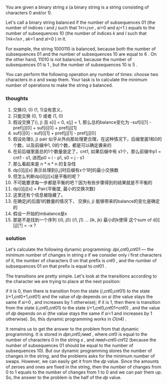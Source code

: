 You are given a binary string 𝑠
(a binary string is a string consisting of characters 0 and/or 1).

Let's call a binary string balanced if the number of subsequences 01 (the number of indices 𝑖
and 𝑗
such that 1≤𝑖<𝑗≤𝑛
, 𝑠𝑖=0
and 𝑠𝑗=1
) equals to the number of subsequences 10 (the number of indices 𝑘
and 𝑙
such that 1≤𝑘<𝑙≤𝑛
, 𝑠𝑘=1
and 𝑠𝑙=0
) in it.

For example, the string 1000110 is balanced, because both the number of subsequences 01 and the number of subsequences
10 are equal to 6
. On the other hand, 11010 is not balanced, because the number of subsequences 01 is 1
, but the number of subsequences 10 is 5
.

You can perform the following operation any number of times: choose two characters in 𝑠
and swap them. Your task is to calculate the minimum number of operations to make the string 𝑠
balanced.

### thoughts

1. 交换(0, 0) (1, 1)没有意义，
2. 只能交换 (0, 1) 或者 (1, 0)
3. 假设交换了(i, j) 且 s[i] = 0, s[j] = 1, 那么总的balance变化为 -suf[i][1] - pref[j][0] + suf[i][0] + pref[j][1]
4. suf[i][0] - suf[i][1] + pref[j][1] - pref[j][0]
5. 假设处理(i, j) pair 似乎从外向那处理更合理，在这种情况下，后缀里面1和0的个数，以及前缀中1, 0的个数，都是可以确定袭来的
6. 在前后缀里面总的1个数量是定了，cnt1, 如果后缀中有 s1个，那么前缀中p1 = cnt1 - s1, 进而p0 = i - p1, s0 = j - s1
7. 那么看起来是 n * n * n 的复杂性
8. dp[i][j][x] 表示处理到[i,j]时后缀有x个1时的最小交换数
9. 但怎么判断dp[i][j][x]是平衡的呢？
10. 不可能要求每一步都是平衡的吧？因为有些步骤得到的结果就是不平衡的
11. dp[i][j][x] = Pair{平衡度, 最小的交换次数}
12. 这里还有个信息被隐藏了。
13. 在确定j的后面1的数量的情况下， 交换(i, j) 能够带来的balance的变化是确定的
14. 假设一开始的imbalance是x
15. 那是不是找到一个序列 (i0, j0) (i1, j1) ... (ik, jk) 最小的k使得 这个sum of d[i][j][?] = -x ?

### solution

Let's calculate the following dynamic programming: 𝑑𝑝𝑖,𝑐𝑛𝑡0,𝑐𝑛𝑡01
— the minimum number of changes in string 𝑠
if we consider only 𝑖
first characters of it, the number of characters 0 on that prefix is 𝑐𝑛𝑡0
, and the number of subsequences 01 on that prefix is equal to 𝑐𝑛𝑡01
.

The transitions are pretty simple. Let's look at the transitions according to the character we are trying to place at
the next position:

if it is 0, then there is transition from the state (𝑖,𝑐𝑛𝑡0,𝑐𝑛𝑡01)
to the state (𝑖+1,𝑐𝑛𝑡0+1,𝑐𝑛𝑡01)
and the value of 𝑑𝑝
depends on 𝑠𝑖
(the value stays the same if 𝑠𝑖=0
, and increases by 1
otherwise);
if it is 1, then there is transition from the state (𝑖,𝑐𝑛𝑡0,𝑐𝑛𝑡01)
to the state (𝑖+1,𝑐𝑛𝑡0,𝑐𝑛𝑡01+𝑐𝑛𝑡0)
, and the value of 𝑑𝑝
depends on 𝑠𝑖
(the value stays the same if 𝑠𝑖=1
and increases by 1
otherwise).
So, this dynamic programming works in 𝑂(𝑛4)
.

It remains us to get the answer to the problem from that dynamic programming. It is stored in 𝑑𝑝𝑛,𝑐𝑛𝑡0,𝑛𝑒𝑒𝑑
, where 𝑐𝑛𝑡0
is equal to the number of characters 0 in the string 𝑠
, and 𝑛𝑒𝑒𝑑=𝑐𝑛𝑡0⋅𝑐𝑛𝑡12
(because the number of subsequences 01 should be equal to the number of subsequences 10). But our dynamic programming
stores the number of changes in the string, and the problems asks for the minimum number of swaps. However, we can
easily get it from the 𝑑𝑝
value. Since the amounts of zeroes and ones are fixed in the string, then the number of changes from 0 to 1 equals to
the number of changes from 1 to 0 and we can pair them up. So, the answer to the problem is the half of the 𝑑𝑝
value.